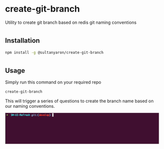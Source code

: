 # create-git-branch

Utility to create git branch based on redis git naming conventions

#

## Installation

```sh
npm install -g @sultanyaron/create-git-branch
```

#

## Usage

Simply run this command on your required repo

```sh
create-git-branch
```

This will trigger a series of questions to create the branch name based on our naming conventions.

![](create-branch.gif)
